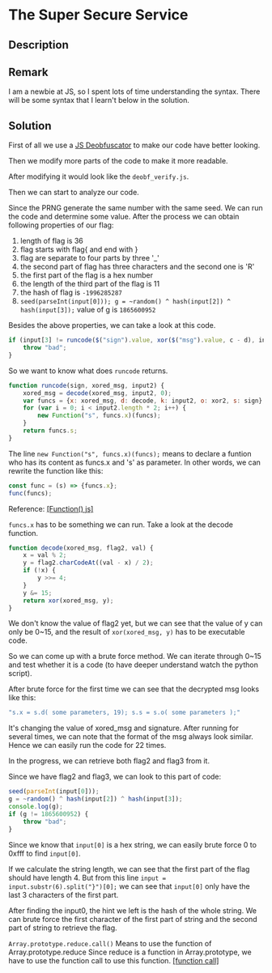 # The Super Secure Service

## Description

## Remark

I am a newbie at JS, so I spent lots of time understanding the syntax.
There will be some syntax that I learn't below in the solution.

## Solution

First of all we use a [JS Deobfuscator](https://deobfuscate.io/) to make our code have better looking.

Then we modify more parts of the code to make it more readable.

After modifying it would look like the ```deobf_verify.js```.

Then we can start to analyze our code.

Since the PRNG generate the same number with the same seed. We can run the code and determine some value. After the process we can obtain following properties of our flag:

1. length of flag is 36
2. flag starts with flag{ and end with }
3. flag are separate to four parts by three '_'
4. the second part of flag has three characters and the second one is 'R'
5. the first part of the flag is a hex number
6. the length of the third part of the flag is 11
7. the hash of flag is ```-1996285287```
8. ```seed(parseInt(input[0])); g = ~random() ^ hash(input[2]) ^ hash(input[3]);``` value of g is ```1865600952```

Besides the above properties, we can take a look at this code.
```js
if (input[3] != runcode($("sign").value, xor($("msg").value, c - d), input[2])) {
    throw "bad";
}
```
So we want to know what does ```runcode``` returns.

```js
function runcode(sign, xored_msg, input2) {
    xored_msg = decode(xored_msg, input2, 0);
    var funcs = {x: xored_msg, d: decode, k: input2, o: xor2, s: sign};
    for (var i = 0; i < input2.length * 2; i++) {
        new Function("s", funcs.x)(funcs);
    }   
    return funcs.s;
}
```

The line ```new Function("s", funcs.x)(funcs);``` means to declare a funtion who has its content as funcs.x and 's' as parameter.
In other words, we can rewrite the function like this:
```js
const func = (s) => {funcs.x};
func(funcs);
```

Reference: [[Function() js]](https://developer.mozilla.org/en-US/docs/Web/JavaScript/Reference/Global_Objects/Function/Function)


```funcs.x``` has to be something we can run. Take a look at the decode function.
```js
function decode(xored_msg, flag2, val) {
    x = val % 2;
    y = flag2.charCodeAt((val - x) / 2);
    if (!x) {
        y >>= 4;
    }
    y &= 15;
    return xor(xored_msg, y);
}
```
We don't know the value of flag2 yet, but we can see that the value of y can only be 0~15,
and the result of ```xor(xored_msg, y)``` has to be executable code.

So we can come up with a brute force method.
We can iterate through 0~15 and test whether it is a code (to have deeper understand watch the python script).

After brute force for the first time we can see that the decrypted msg looks like this:
```js
"s.x = s.d( some parameters, 19); s.s = s.o( some parameters );"
```
It's changing the value of xored_msg and signature.
After running for several times, we can note that the format of the msg always look similar.
Hence we can easily run the code for 22 times.

In the progress, we can retrieve both flag2 and flag3 from it.

Since we have flag2 and flag3, we can look to this part of code:

```js
seed(parseInt(input[0]));
g = ~random() ^ hash(input[2]) ^ hash(input[3]);
console.log(g);
if (g != 1865600952) {
    throw "bad";
}
```

Since we know that ```input[0]``` is a hex string, we can easily brute force 0 to 0xfff to find ```input[0]```.

If we calculate the string length, we can see that the first part of the flag should have length 4.
But from this line ```input = input.substr(6).split("}")[0];```  we can see that ```input[0]``` only have the last 3 characters of the first part.

After finding the input0, the hint we left is the hash of the whole string.
We can brute force the first character of the first part of string and the second part of string to retrieve the flag.

```Array.prototype.reduce.call()```
Means to use the function of Array.prototype.reduce
Since reduce is a function in Array.prototype, we have to use the function call to use this function.
[[function call]](https://www.w3schools.com/js/js_function_call.asp)

